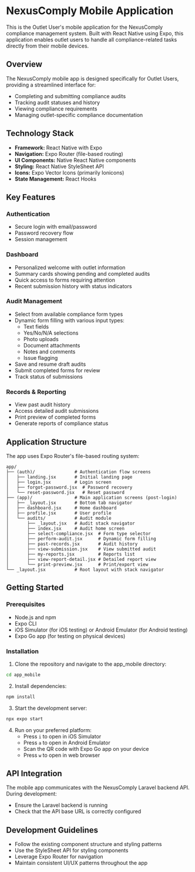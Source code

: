 # NexusComply Mobile Application

This is the Outlet User's mobile application for the NexusComply compliance management system. Built with React Native using Expo, this application enables outlet users to handle all compliance-related tasks directly from their mobile devices.

## Overview

The NexusComply mobile app is designed specifically for Outlet Users, providing a streamlined interface for:
- Completing and submitting compliance audits
- Tracking audit statuses and history
- Viewing compliance requirements
- Managing outlet-specific compliance documentation

## Technology Stack

- **Framework:** React Native with Expo
- **Navigation:** Expo Router (file-based routing)
- **UI Components:** Native React Native components
- **Styling:** React Native StyleSheet API
- **Icons:** Expo Vector Icons (primarily Ionicons)
- **State Management:** React Hooks

## Key Features

### Authentication
- Secure login with email/password
- Password recovery flow
- Session management

### Dashboard
- Personalized welcome with outlet information
- Summary cards showing pending and completed audits
- Quick access to forms requiring attention
- Recent submission history with status indicators

### Audit Management
- Select from available compliance form types
- Dynamic form filling with various input types:
  - Text fields
  - Yes/No/N/A selections
  - Photo uploads
  - Document attachments
  - Notes and comments
  - Issue flagging
- Save and resume draft audits
- Submit completed forms for review
- Track status of submissions

### Records & Reporting
- View past audit history
- Access detailed audit submissions
- Print preview of completed forms
- Generate reports of compliance status

## Application Structure

The app uses Expo Router's file-based routing system:

```
app/
├── (auth)/               # Authentication flow screens
│   ├── landing.jsx       # Initial landing page
│   ├── login.jsx         # Login screen
│   ├── forgot-password.jsx  # Password recovery
│   └── reset-password.jsx   # Reset password
├── (app)/                # Main application screens (post-login)
│   ├── _layout.jsx       # Bottom tab navigator
│   ├── dashboard.jsx     # Home dashboard
│   ├── profile.jsx       # User profile
│   └── audits/           # Audit module
│       ├── _layout.jsx   # Audit stack navigator
│       ├── index.jsx     # Audit home screen
│       ├── select-compliance.jsx  # Form type selector
│       ├── perform-audit.jsx      # Dynamic form filling
│       ├── past-records.jsx       # Audit history
│       ├── view-submission.jsx    # View submitted audit
│       ├── my-reports.jsx         # Reports list
│       ├── view-report-detail.jsx # Detailed report view
│       └── print-preview.jsx      # Print/export view
└── _layout.jsx           # Root layout with stack navigator
```

## Getting Started

### Prerequisites
- Node.js and npm
- Expo CLI
- iOS Simulator (for iOS testing) or Android Emulator (for Android testing)
- Expo Go app (for testing on physical devices)

### Installation

1. Clone the repository and navigate to the app_mobile directory:
```bash
cd app_mobile
```

2. Install dependencies:
```bash
npm install
```

3. Start the development server:
```bash
npx expo start
```

4. Run on your preferred platform:
   - Press `i` to open in iOS Simulator
   - Press `a` to open in Android Emulator
   - Scan the QR code with Expo Go app on your device
   - Press `w` to open in web browser

## API Integration

The mobile app communicates with the NexusComply Laravel backend API. During development:
- Ensure the Laravel backend is running
- Check that the API base URL is correctly configured

## Development Guidelines

- Follow the existing component structure and styling patterns
- Use the StyleSheet API for styling components
- Leverage Expo Router for navigation
- Maintain consistent UI/UX patterns throughout the app
